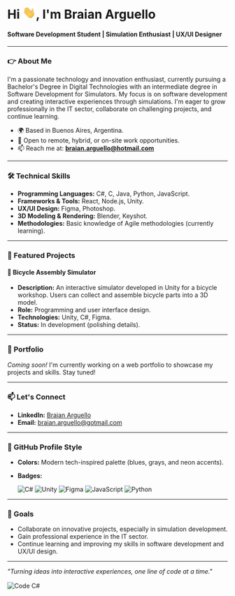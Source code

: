 
# Hi <img src="https://raw.githubusercontent.com/ABSphreak/ABSphreak/master/gifs/Hi.gif" width="30px">, I'm Braian Arguello  
#### Software Development Student | Simulation Enthusiast | UX/UI Designer  

---

### 👉 About Me  
I'm a passionate technology and innovation enthusiast, currently pursuing a Bachelor's Degree in Digital Technologies with an intermediate degree in Software Development for Simulators. My focus is on software development and creating interactive experiences through simulations. I'm eager to grow professionally in the IT sector, collaborate on challenging projects, and continue learning.  

- 🌍 Based in Buenos Aires, Argentina.  
- 💼 Open to remote, hybrid, or on-site work opportunities.  
- 📫 Reach me at: **braian.arguello@hotmail.com**  

---

### 🛠️ Technical Skills  
- **Programming Languages:** C#, C, Java, Python, JavaScript.  
- **Frameworks & Tools:** React, Node.js, Unity.  
- **UX/UI Design:** Figma, Photoshop.  
- **3D Modeling & Rendering:** Blender, Keyshot.  
- **Methodologies:** Basic knowledge of Agile methodologies (currently learning).  

---

### 🚀 Featured Projects  

#### 🚴 Bicycle Assembly Simulator  
- **Description:** An interactive simulator developed in Unity for a bicycle workshop. Users can collect and assemble bicycle parts into a 3D model.  
- **Role:** Programming and user interface design.  
- **Technologies:** Unity, C#, Figma.  
- **Status:** In development (polishing details).  

---

### 📂 Portfolio  
*Coming soon!* I'm currently working on a web portfolio to showcase my projects and skills. Stay tuned!  

---

### 📫 Let's Connect  
- **LinkedIn:** [Braian Arguello](https://www.linkedin.com/in/braian-arguello)  
- **Email:** braian.arguello@gotmail.com  

---

### 🎨 GitHub Profile Style  
- **Colors:** Modern tech-inspired palette (blues, grays, and neon accents).  
- **Badges:**  

  ![C#](https://img.shields.io/badge/C%23-239120?style=for-the-badge&logo=c-sharp&logoColor=white)
  ![Unity](https://img.shields.io/badge/Unity-100000?style=for-the-badge&logo=unity&logoColor=white)
  ![Figma](https://img.shields.io/badge/Figma-F24E1E?style=for-the-badge&logo=figma&logoColor=white)
  ![JavaScript](https://img.shields.io/badge/JavaScript-F7DF1E?style=for-the-badge&logo=javascript&logoColor=black)
  ![Python](https://img.shields.io/badge/Python-3776AB?style=for-the-badge&logo=python&logoColor=white)

---

### 🌟 Goals  
- Collaborate on innovative projects, especially in simulation development.  
- Gain professional experience in the IT sector.  
- Continue learning and improving my skills in software development and UX/UI design.  

---

*"Turning ideas into interactive experiences, one line of code at a time."*  

<img src = 'https://media0.giphy.com/media/v1.Y2lkPTc5MGI3NjExcjVyd3dyOWR2ZWZwMmtuYWIydjYyNWNvc2R6bGg5ejhmbzJwZWdjZSZlcD12MV9pbnRlcm5hbF9naWZfYnlfaWQmY3Q9Zw/xT9IgzoKnwFNmISR8I/giphy.gif' alt = 'Code C#' align='center'/>
<!--## Hi there 👋 Braian Arguello | Estudiante de Licenciatura en Tecnologías Digitales
<!--### 👋 Sobre Mí
Soy un apasionado de la tecnología y la innovación, actualmente cursando la Licenciatura en Tecnologías Digitales con un título intermedio de Técnico Superior en Desarrollo de Software de Simuladores. Mi enfoque está en el desarrollo de software y la creación de experiencias interactivas a través de simulaciones. Busco oportunidades para crecer profesionalmente en el sector IT, colaborar en proyectos desafiantes y seguir aprendiendo.

### 🛠️ Habilidades Técnicas
- **Lenguajes de Programación:** C#, C, Java, Python, JavaScript.
- **Frameworks y Herramientas:** React, Node.js, Unity.
- **Diseño UX/UI:** Figma, Photoshop.
- **Modelado 3D y Renderizado:** Blender, Keyshot.

### 📫 Contacto
- **Email:** braian.arguello@gotmail.com
- **LinkedIn:** [Braian Arguello](https://www.linkedin.com/in/braian-arguello)
- **Ubicación:** Capital Federal, Buenos Aires, Argentina.
- **Disponibilidad:** Remoto, híbrido o presencial.

  
- ![C#](https://img.shields.io/badge/C%23-239120?style=for-the-badge&logo=c-sharp&logoColor=white)
![Unity](https://img.shields.io/badge/Unity-100000?style=for-the-badge&logo=unity&logoColor=white)
<!--
**braianpipi/braianpipi** is a ✨ _special_ ✨ repository because its `README.md` (this file) appears on your GitHub profile.

Here are some ideas to get you started:

- 🔭 I’m currently working on ...
- 🌱 I’m currently learning ...
- 👯 I’m looking to collaborate on ...
- 🤔 I’m looking for help with ...
- 💬 Ask me about ...
- 📫 How to reach me: ...
- 😄 Pronouns: ...
- ⚡ Fun fact: ...
-->

